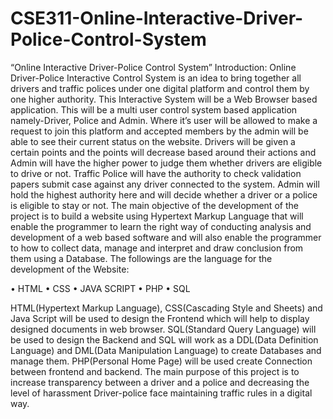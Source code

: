 # CSE311-Online-Interactive-Driver-Police-Control-System
“Online Interactive Driver-Police Control System”
Introduction:
Online Driver-Police Interactive Control System is an idea to bring together all drivers and traffic polices under one digital platform and control them by one higher authority. This Interactive System will be a Web Browser based application. This will be a multi user control system based application namely-Driver, Police and Admin. Where it’s user will be allowed to make a request to join this platform and accepted members by the admin will be able to see their current status on the website. Drivers will be given a certain points and the points will decrease based around their actions and Admin will have the higher power to judge them whether drivers are eligible to drive or not. Traffic Police will have the authority to check validation papers submit case against any driver connected to the system. Admin will hold the highest authority here and will decide whether a driver or a police is eligible to stay or not.
The main objective of the development of the project is to build a website using Hypertext Markup Language that will enable the programmer to learn the right way of conducting analysis and development of a web based software and will also enable the programmer to how to collect data, manage and interpret and draw conclusion from them using a Database. The followings are the language for the development of the Website:


•	HTML
•	CSS
•	JAVA SCRIPT
•	PHP
•	SQL


HTML(Hypertext Markup Language), CSS(Cascading  Style and Sheets) and Java Script will be used to design the Frontend which will help to display designed documents in web browser. SQL(Standard Query Language) will be used to design the Backend and  SQL will work as a DDL(Data Definition Language) and DML(Data Manipulation Language) to create  Databases and manage them. PHP(Personal Home Page) will be used create Connection between frontend and backend. 
The main purpose of this project is to increase transparency between a driver and a police and decreasing the level of harassment Driver-police face maintaining traffic rules in a digital way.


